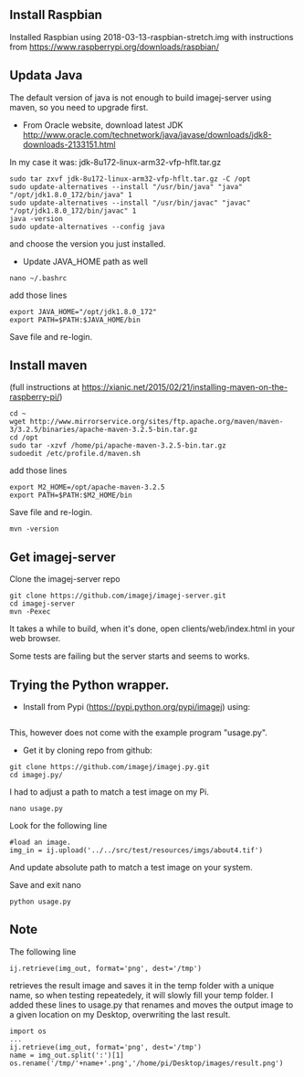 
## Install Raspbian
Installed Raspbian using 2018-03-13-raspbian-stretch.img
with instructions from https://www.raspberrypi.org/downloads/raspbian/

## Updata Java
The default version of java is not enough to build imagej-server using maven, so you need to upgrade first.

* From Oracle website, download latest JDK
http://www.oracle.com/technetwork/java/javase/downloads/jdk8-downloads-2133151.html

In my case it was: jdk-8u172-linux-arm32-vfp-hflt.tar.gz

```
sudo tar zxvf jdk-8u172-linux-arm32-vfp-hflt.tar.gz -C /opt
sudo update-alternatives --install "/usr/bin/java" "java" "/opt/jdk1.8.0_172/bin/java" 1 
sudo update-alternatives --install "/usr/bin/javac" "javac" "/opt/jdk1.8.0_172/bin/javac" 1 
java -version
sudo update-alternatives --config java
```

and choose the version you just installed.

* Update JAVA_HOME path as well

````
nano ~/.bashrc
````
add those lines 
````
export JAVA_HOME="/opt/jdk1.8.0_172"
export PATH=$PATH:$JAVA_HOME/bin
````
Save file and re-login.

## Install maven
(full instructions at https://xianic.net/2015/02/21/installing-maven-on-the-raspberry-pi/)
````
cd ~
wget http://www.mirrorservice.org/sites/ftp.apache.org/maven/maven-3/3.2.5/binaries/apache-maven-3.2.5-bin.tar.gz
cd /opt
sudo tar -xzvf /home/pi/apache-maven-3.2.5-bin.tar.gz
sudoedit /etc/profile.d/maven.sh
````
add those lines 
````
export M2_HOME=/opt/apache-maven-3.2.5
export PATH=$PATH:$M2_HOME/bin
````
Save file and re-login.
````
mvn -version
````
## Get imagej-server
Clone the imagej-server repo
````
git clone https://github.com/imagej/imagej-server.git
cd imagej-server
mvn -Pexec
````
It takes a while to build, when it's done, open clients/web/index.html in your web browser.

Some tests are failing but the server starts and seems to works.

## Trying the Python wrapper.

* Install from Pypi (https://pypi.python.org/pypi/imagej) using:
```pip install imagej
```
This, however does not come with the example program "usage.py". 

* Get it by cloning repo from github:
```
git clone https://github.com/imagej/imagej.py.git
cd imagej.py/
````
I had to adjust a path to match a test image on my Pi.
````
nano usage.py
````
Look for the following line 
````
#load an image.
img_in = ij.upload('../../src/test/resources/imgs/about4.tif')
````
And update absolute path to match a test image on your system.

Save and exit nano

````
python usage.py
````

## Note
The following line 
```
ij.retrieve(img_out, format='png', dest='/tmp')
```
retrieves the result image and saves it in the temp folder with a unique name, so when testing repeatedely, it will slowly fill your temp folder.
I added these lines to usage.py that renames and moves the output image to a given location on my Desktop, overwriting the last result.

````
import os
...
ij.retrieve(img_out, format='png', dest='/tmp')
name = img_out.split(':')[1]
os.rename('/tmp/'+name+'.png','/home/pi/Desktop/images/result.png')
````







